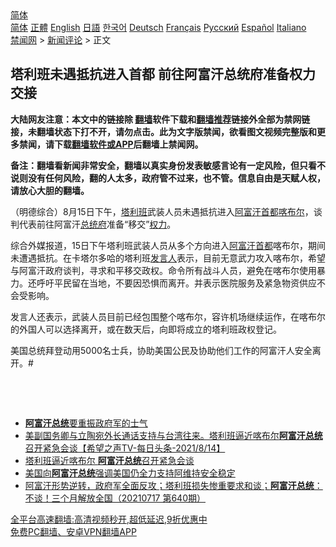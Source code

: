  <!-- 面包屑导航 --> <div class="breadcrumb"><!-- GTranslate: https://gtranslate.io/ -->  <div class="switcher notranslate">  <div class="selected">  <a href="#" onclick="return false;"> 简体</a>  </div>  <div class="option">  <a href="https://www.bannedbook.org" onclick="doGTranslate('zh-CN|zh-CN');jQuery('div.switcher div.selected a').html(jQuery(this).html());return false;" title="简体中文" class="nturl selected"> 简体</a>  <a href="https://www.bannedbook.org/zh-tw/" onclick="doGTranslate('zh-CN|zh-TW');jQuery('div.switcher div.selected a').html(jQuery(this).html());return false;" title="繁體中文" class="nturl"> 正體</a>  <a href="https://www.bannedbook.org/en/" onclick="doGTranslate('zh-CN|en');jQuery('div.switcher div.selected a').html(jQuery(this).html());return false;" title="English" class="nturl"> English</a>  <a href="https://www.bannedbook.org/ja/" onclick="doGTranslate('zh-CN|ja');jQuery('div.switcher div.selected a').html(jQuery(this).html());return false;" title="日本語" class="nturl"> 日語</a>  <a href="https://www.bannedbook.org/ko/" onclick="doGTranslate('zh-CN|ko');jQuery('div.switcher div.selected a').html(jQuery(this).html());return false;" title="한국어" class="nturl"> 한국어</a>  <a href="https://www.bannedbook.org/de/" onclick="doGTranslate('zh-CN|de');jQuery('div.switcher div.selected a').html(jQuery(this).html());return false;" title="Deutsch" class="nturl"> Deutsch</a>  <a href="https://www.bannedbook.org/fr/" onclick="doGTranslate('zh-CN|fr');jQuery('div.switcher div.selected a').html(jQuery(this).html());return false;" title="Français" class="nturl"> Français</a>  <a href="https://www.bannedbook.org/ru/" onclick="doGTranslate('zh-CN|ru');jQuery('div.switcher div.selected a').html(jQuery(this).html());return false;" title="Русский" class="nturl"> Русский</a>  <a href="https://www.bannedbook.org/es/" onclick="doGTranslate('zh-CN|es');jQuery('div.switcher div.selected a').html(jQuery(this).html());return false;" title="Español" class="nturl"> Español</a>  <a href="https://www.bannedbook.org/it/" onclick="doGTranslate('zh-CN|it');jQuery('div.switcher div.selected a').html(jQuery(this).html());return false;" title="Italiano" class="nturl"> Italiano</a>  </div>  </div>      <div class='breadcrumb-sub'><!-- Breadcrumb NavXT 6.3.0 --> <a href="https://www.bannedbook.org/" class="home">禁闻网</a> &gt; <a href="https://www.bannedbook.org/bnews/comments/" class="category">新闻评论</a> &gt; 正文</div></div><h2>塔利班未遇抵抗进入首都 前往阿富汗总统府准备权力交接</h2> <p class="notice"><b>大陆网友注意：本文中的链接除 <a href="https://github.com/bannedbook/fanqiang" >翻墙</a>软件下载和<a href="https://github.com/killgcd/justmysocks/blob/master/README.md">翻墙推荐</a>链接外全部为禁网链接，未翻墙状态下打不开，请勿点击。此为文字版禁闻，欲看图文视频完整版和更多禁闻，请下载<a href="https://github.com/bannedbook/fanqiang">翻墙软件或APP</a>后翻墙上禁闻网。</p><p>备注：翻墙看新闻非常安全，翻墙以真实身份发表敏感言论有一定风险，但只看不说则没有任何风险，翻的人太多，政府管不过来，也不管。信息自由是天赋人权，请放心大胆的翻墙。</b></p>  <div class="entry"> <p>              <a href="https://i2.wp.com/upload-images-bucket-v64rleca837do.s3.eu-west-1.amazonaws.com/wp-content/uploads/2021/08/15125221/0815-%E5%A1%94%E5%88%A9%E7%8F%AD.jpg?fit=1280%2C720&#038;ssl=1" data-caption=""></a>                            </p> <p>（明德综合）8月15日下午，<a href="https://www.bannedbook.org/bnews/tag/%e5%a1%94%e5%88%a9%e7%8f%ad/" class="st_tag internal_tag" rel="tag" title="标签 塔利班 下的日志">塔利班</a>武装人员未遇抵抗进入<a href="https://www.bannedbook.org/bnews/tag/%e9%98%bf%e5%af%8c%e6%b1%97/" class="st_tag internal_tag" rel="tag" title="标签 阿富汗 下的日志">阿富汗</a><a href="https://www.bannedbook.org/bnews/tag/%E9%A6%96%E9%83%BD/" class="st_tag internal_tag" rel="tag" title="标签 首都 下的日志">首都</a><a href="https://www.bannedbook.org/bnews/tag/%E5%96%80%E5%B8%83%E5%B0%94/" class="st_tag internal_tag" rel="tag" title="标签 喀布尔 下的日志">喀布尔</a>，谈判代表前往阿富汗<a href="https://www.bannedbook.org/bnews/tag/%E6%80%BB%E7%BB%9F%E5%BA%9C/" class="st_tag internal_tag" rel="tag" title="标签 总统府 下的日志">总统府</a>准备“移交”<a href="https://www.bannedbook.org/bnews/tag/%E6%9D%83%E5%8A%9B/" class="st_tag internal_tag" rel="tag" title="标签 权力 下的日志">权力</a>。</p>  <p>综合外媒报道，15日下午塔利班武装人员从多个方向进入<a href="https://www.bannedbook.org/bnews/tag/%E9%98%BF%E5%AF%8C%E6%B1%97%E9%A6%96%E9%83%BD/" class="st_tag internal_tag" rel="tag" title="标签 阿富汗首都 下的日志">阿富汗首都</a>喀布尔，期间未遭遇抵抗。在卡塔尔多哈的塔利班<a href="https://www.bannedbook.org/bnews/tag/%E5%8F%91%E8%A8%80%E4%BA%BA/" class="st_tag internal_tag" rel="tag" title="标签 发言人 下的日志">发言人</a>表示，目前无意武力攻入喀布尔，希望与阿富汗政府谈判，寻求和平移交政权。命令所有战斗人员，避免在喀布尔使用暴力。还呼吁平民留在当地，不要因恐惧而离开。并表示医院服务及紧急物资供应不会受影响。</p> <p>发言人还表示，武装人员目前已经包围整个喀布尔，容许机场继续运作，在喀布尔的外国人可以选择离开，或在数天后，向即将成立的塔利班政权登记。</p>  <p>美国总统拜登动用5000名士兵，协助美国公民及协助他们工作的阿富汗人安全离开。#</p> <p>&nbsp;</p>  <p>&nbsp;</p> <ul class='op-related-articles' title='相关阅读'> <li><a href='https://www.bannedbook.org/bnews/baitai/20210815/1606729.html' target='_blank'><b>阿富汗总统</b>要重振政府军的士气</a></li> <li><a href='https://www.bannedbook.org/bnews/comments/20210815/1606490.html' target='_blank'>美副国务卿与立陶宛外长通话支持与台湾往来。塔利班逼近喀布尔<b>阿富汗总统</b>召开紧急会谈【希望之声TV-每日头条-2021/8/14】</a></li> <li><a href='https://www.bannedbook.org/bnews/worldnews/20210815/1606399.html' target='_blank'>塔利班逼近喀布尔 <b>阿富汗总统</b>召开紧急会谈</a></li> <li><a href='https://www.bannedbook.org/bnews/baitai/20210813/1605805.html' target='_blank'>美国向<b>阿富汗总统</b>强调美国仍全力支持阿维持安全稳定</a></li> <li><a href='https://www.bannedbook.org/bnews/bannedvideo/20210717/1588952.html' target='_blank'>阿富汗形势逆转，政府军全面反攻；塔利班损失惨重要求和谈；<b>阿富汗总统</b>：不谈！三个月解放全国（20210717 第640期）</a></li> </ul> <p class="texttj"> <a href="https://github.com/bannedbook/fanqiang/wiki/V2ray%E6%9C%BA%E5%9C%BA" target="_blank">全平台高速翻墙:高清视频秒开,超低延迟,9折优惠中</a><br/> <a href="https://github.com/bannedbook/fanqiang/wiki/%E7%A6%81%E9%97%BB%E7%BD%91%E5%AE%89%E5%8D%93%E7%BF%BB%E5%A2%99%E6%96%B0%E9%97%BBAPP" target="_blank">免费PC翻墙、安卓VPN翻墙APP</a></p> <p>&nbsp;</p><a name='sharetosocial'></a>  <div style="margin-bottom:5px;padding-bottom:5px;clear:both"> <div id="archive-pix-1" class="banner-ads"> <!-- AuctionX Display platform tag START --> <div id="26318x728x90x621x_ADSLOT2" clicktrack="%%CLICK_URL_ESC%%"></div> <!-- AuctionX Display platform tag END --> </div> <div id="archive-pix-2" class="banner-ads"> <!-- AuctionX Display platform tag START --> <div id="26315x300x250x621x_ADSLOT2" clicktrack="%%CLICK_URL_ESC%%"></div> <!-- AuctionX Display platform tag END --> </div> </div>  <div id="archive-pix-1" class="banner-ads"> <!-- AuctionX Display platform tag START --> <div id="26318x728x90x621x_ADSLOT3" clicktrack="%%CLICK_URL_ESC%%"></div> <!-- AuctionX Display platform tag END --> </div> </div><!--END ENTRY--> 
